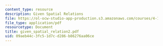 ```yaml
---
content_type: resource
description: Given Spatial Relations
file: https://ol-ocw-studio-app-production.s3.amazonaws.com/courses/4-184-architectural-design-workshops-computational-design-for-housing-spring-2002/09aeb44c3fc51d7cd286b86276aa06ce_given_spatial_relation2.pdf
file_type: application/pdf
resourcetype: Document
title: given_spatial_relation2.pdf
uid: 09aeb44c-3fc5-1d7c-d286-b86276aa06ce
---
```

